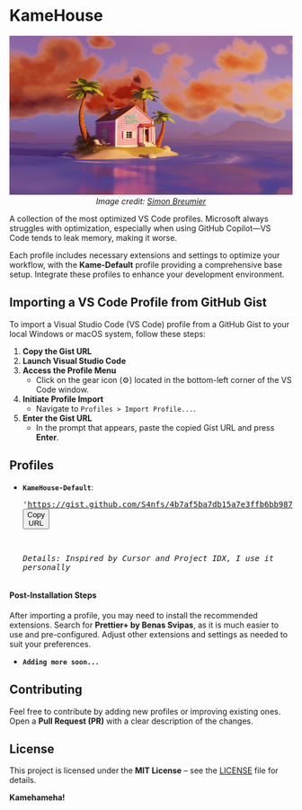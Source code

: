 # KameHouse

<p align="center">
  <img src="./MostImportantPic.jpeg" alt="KameHouse" />
  <br>
  <em>Image credit: <a href="https://blenderartists.org/u/Garthpand">Simon Breumier</a></em>
</p>

A collection of the most optimized VS Code profiles. Microsoft always struggles with optimization, especially when using GitHub Copilot—VS Code tends to leak memory, making it worse.

Each profile includes necessary extensions and settings to optimize your workflow, with the **Kame-Default** profile providing a comprehensive base setup. Integrate these profiles to enhance your development environment.

## Importing a VS Code Profile from GitHub Gist

To import a Visual Studio Code (VS Code) profile from a GitHub Gist to your local Windows or macOS system, follow these steps:

1. **Copy the Gist URL**
2. **Launch Visual Studio Code**
3. **Access the Profile Menu**
   - Click on the gear icon (⚙️) located in the bottom-left corner of the VS Code window.
4. **Initiate Profile Import**
   - Navigate to `Profiles > Import Profile...`.
5. **Enter the Gist URL**
   - In the prompt that appears, paste the copied Gist URL and press **Enter**.

## Profiles

- **`KameHouse-Default`**: <pre>'https://gist.github.com/S4nfs/4b7af5ba7db15a7e3ffb6bb987b3ff7b'</pre>  <span><button onclick="navigator.clipboard.writeText('https://gist.github.com/S4nfs/4b7af5ba7db15a7e3ffb6bb987b3ff7b')">Copy URL</button></span>

  _Details: Inspired by Cursor and Project IDX, I use it personally_

#### Post-Installation Steps

After importing a profile, you may need to install the recommended extensions. Search for **Prettier+ by Benas Svipas**, as it is much easier to use and pre-configured. Adjust other extensions and settings as needed to suit your preferences.

- **`Adding more soon...`**

## Contributing

Feel free to contribute by adding new profiles or improving existing ones. Open a **Pull Request (PR)** with a clear description of the changes.

## License

This project is licensed under the **MIT License** – see the [LICENSE](LICENSE) file for details.

**Kamehameha!**
